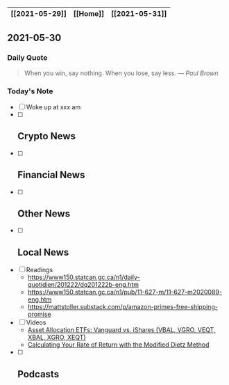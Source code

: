 | [[2021-05-29]] | [[Home]] | [[2021-05-31]] |
| :------------: | :------: | :------------: |

## 2021-05-30 

### Daily Quote
> When you win, say nothing. When you lose, say less.
> &mdash; <cite>Paul Brown</cite>

### Today's Note
- [ ] Woke up at xxx am
- [ ] Crypto News
	- 
- [ ] Financial News
	- 
- [ ] Other News
	- 
- [ ] Local News
	-
- [ ] Readings
	- https://www150.statcan.gc.ca/n1/daily-quotidien/201222/dq201222b-eng.htm
	- https://www150.statcan.gc.ca/n1/pub/11-627-m/11-627-m2020089-eng.htm
	- https://mattstoller.substack.com/p/amazon-primes-free-shipping-promise
- [ ] Videos
	- [Asset Allocation ETFs: Vanguard vs. iShares (VBAL, VGRO, VEQT, XBAL, XGRO, XEQT)](https://www.youtube.com/watch?v=jehooxCWU1k)
	- [Calculating Your Rate of Return with the Modified Dietz Method](https://www.youtube.com/watch?v=Olz-lvppTTk)
- [ ] Podcasts
	- 
